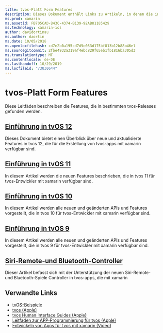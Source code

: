 ```yaml
---
title: tvos-Platt Form Features
description: Dieses Dokument enthält Links zu Artikeln, in denen die in verschiedenen tvos-Releases enthaltenen Features beschrieben werden. Es enthält auch Links zu einem Dokument, in dem die Remote-und Bluetooth-Controller von Siri beschrieben werden.
ms.prod: xamarin
ms.assetid: FB705CAD-B43C-4374-B139-92AB81185429
ms.technology: xamarin-ios
author: davidortinau
ms.author: daortin
ms.date: 10/05/2018
ms.openlocfilehash: cd7e2b0a195cd7d5c053d175bf813b12b88b46e1
ms.sourcegitcommit: 2fbe4932a319af4ebc829f65eb1fb1816ba305d3
ms.translationtype: MT
ms.contentlocale: de-DE
ms.lasthandoff: 10/29/2019
ms.locfileid: "73030644"
---
```

# <a name="tvos-platform-features"></a>tvos-Platt Form Features

Diese Leitfäden beschreiben die Features, die in bestimmten tvos-Releases gefunden werden.

## <a name="introduction-to-tvos-12iostvosplatformintroduction-to-tvos12indexmd"></a>[Einführung in tvOS 12](~/ios/tvos/platform/introduction-to-tvos12/index.md)

Dieses Dokument bietet einen Überblick über neue und aktualisierte Features in tvos 12, die für die Erstellung von tvos-apps mit xamarin verfügbar sind.

## <a name="introduction-to-tvos-11iostvosplatformintroduction-to-tvos11md"></a>[Einführung in tvOS 11](~/ios/tvos/platform/introduction-to-tvos11.md)

In diesem Artikel werden die neuen Features beschrieben, die in tvos 11 für tvos-Entwickler mit xamarin verfügbar sind.

## <a name="introduction-to-tvos-10iostvosplatformintroduction-to-tvos10indexmd"></a>[Einführung in tvOS 10](~/ios/tvos/platform/introduction-to-tvos10/index.md)

In diesem Artikel werden alle neuen und geänderten APIs und Features vorgestellt, die in tvos 10 für tvos-Entwickler mit xamarin verfügbar sind.

## <a name="introduction-to-tvos-9iostvosplatformtvos9md"></a>[Einführung in tvOS 9](~/ios/tvos/platform/tvos9.md)

In diesem Artikel werden alle neuen und geänderten APIs und Features vorgestellt, die in tvos 9 für tvos-Entwickler mit xamarin verfügbar sind.

## <a name="siri-remote-and-bluetooth-controllersiostvosplatformremote-bluetoothmd"></a>[Siri-Remote-und Bluetooth-Controller](~/ios/tvos/platform/remote-bluetooth.md)

Dieser Artikel befasst sich mit der Unterstützung der neuen Siri-Remote-und Bluetooth-Spiele Controller in tvos-apps, die mit xamarin

## <a name="related-links"></a>Verwandte Links

- [tvOS-Beispiele](https://docs.microsoft.com/samples/browse/?products=xamarin&term=Xamarin.iOS+tvOS)
- [tvos (Apple)](https://developer.apple.com/tvos/)
- [tvos Human Interface Guides (Apple)](https://developer.apple.com/tvos/human-interface-guidelines/)
- [Leitfaden zur APP-Programmierung für tvos (Apple)](https://developer.apple.com/library/prerelease/tvos/documentation/General/Conceptual/AppleTV_PG/)
- [Entwickeln von Apps für tvos mit xamarin (Video)](https://university.xamarin.com/lightninglectures/tvos-with-xamarin)
